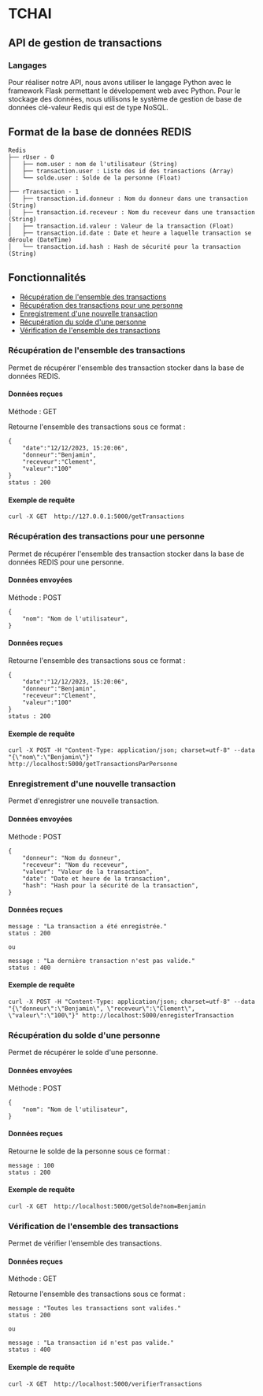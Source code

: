 # TCHAI

## API de gestion de transactions

### Langages
Pour réaliser notre API, nous avons utiliser le langage Python avec le framework Flask permettant le dévelopement web avec Python. Pour le stockage des données, nous utilisons le système de gestion de base de données clé-valeur Redis qui est de type NoSQL.

## Format de la base de données REDIS

```
Redis
├── rUser - 0
│   ├── nom.user : nom de l'utilisateur (String)
│   ├── transaction.user : Liste des id des transactions (Array)
│   └── solde.user : Solde de la personne (Float)
│
├── rTransaction - 1
│   ├── transaction.id.donneur : Nom du donneur dans une transaction (String)
│   ├── transaction.id.receveur : Nom du receveur dans une transaction (String)
│   ├── transaction.id.valeur : Valeur de la transaction (Float)
│   ├── transaction.id.date : Date et heure a laquelle transaction se déroule (DateTime)
│   └── transaction.id.hash : Hash de sécurité pour la transaction (String)
```

## Fonctionnalités

 - [Récupération de l'ensemble des transactions](#récupération-de-lensemble-des-transactions)
 - [Récupération des transactions pour une personne](#récupération-des-transactions-pour-une-personne)
 - [Enregistrement d'une nouvelle transaction](#enregistrement-dune-nouvelle-transaction)
 - [Récupération du solde d'une personne](#récupération-du-solde-dune-personne)
 - [Vérification de l'ensemble des transactions](#vérification-de-lensemble-des-transactions)

### Récupération de l'ensemble des transactions

Permet de récupérer l'ensemble des transaction stocker dans la base de données REDIS.

#### Données reçues

Méthode : GET

Retourne l'ensemble des transactions sous ce format : 

```
{
    "date":"12/12/2023, 15:20:06",
    "donneur":"Benjamin",
    "receveur":"Clement",
    "valeur":"100"
}
status : 200
```

#### Exemple de requête

```
curl -X GET  http://127.0.0.1:5000/getTransactions
```

### Récupération des transactions pour une personne

Permet de récupérer l'ensemble des transaction stocker dans la base de données REDIS pour une personne.

#### Données envoyées

Méthode : POST

```
{
    "nom": "Nom de l'utilisateur",
}
```

#### Données reçues

Retourne l'ensemble des transactions sous ce format : 

```
{
    "date":"12/12/2023, 15:20:06",
    "donneur":"Benjamin",
    "receveur":"Clement",
    "valeur":"100"
}
status : 200
```

#### Exemple de requête

```
curl -X POST -H "Content-Type: application/json; charset=utf-8" --data "{\"nom\":\"Benjamin\"}" http://localhost:5000/getTransactionsParPersonne
```

### Enregistrement d'une nouvelle transaction

Permet d'enregistrer une nouvelle transaction.

#### Données envoyées

Méthode : POST

```
{
    "donneur": "Nom du donneur",
    "receveur": "Nom du receveur",
    "valeur": "Valeur de la transaction",
    "date": "Date et heure de la transaction",
    "hash": "Hash pour la sécurité de la transaction",
}
```

#### Données reçues

```
message : "La transaction a été enregistrée."
status : 200

ou

message : "La dernière transaction n'est pas valide."
status : 400
```

#### Exemple de requête

```
curl -X POST -H "Content-Type: application/json; charset=utf-8" --data "{\"donneur\":\"Benjamin\", \"receveur\":\"Clement\", \"valeur\":\"100\"}" http://localhost:5000/enregisterTransaction
```

### Récupération du solde d'une personne

Permet de récupérer le solde d'une personne.

#### Données envoyées

Méthode : POST

```
{
    "nom": "Nom de l'utilisateur",
}
```

#### Données reçues

Retourne le solde de la personne sous ce format :

```
message : 100
status : 200
```

#### Exemple de requête

```
curl -X GET  http://localhost:5000/getSolde?nom=Benjamin
```

### Vérification de l'ensemble des transactions

Permet de vérifier l'ensemble des transactions.

#### Données reçues

Méthode : GET

Retourne l'ensemble des transactions sous ce format : 

```
message : "Toutes les transactions sont valides."
status : 200

ou

message : "La transaction id n'est pas valide."
status : 400
```

#### Exemple de requête

```
curl -X GET  http://localhost:5000/verifierTransactions
```
